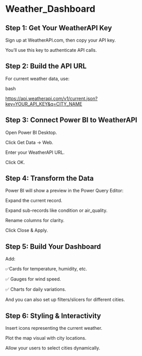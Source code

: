 # Weather_Dashboard
## Step 1: Get Your WeatherAPI Key
Sign up at WeatherAPI.com, then copy your API key.

You’ll use this key to authenticate API calls.

 ## Step 2: Build the API URL
For current weather data, use:

bash

https://api.weatherapi.com/v1/current.json?key=YOUR_API_KEY&q=CITY_NAME

## Step 3: Connect Power BI to WeatherAPI
Open Power BI Desktop.

Click Get Data → Web.

Enter your WeatherAPI URL.

Click OK.

## Step 4: Transform the Data
Power BI will show a preview in the Power Query Editor:

Expand the current record.

Expand sub-records like condition or air_quality.

Rename columns for clarity.

Click Close & Apply.

## Step 5: Build Your Dashboard
Add:

✅Cards for temperature, humidity, etc.

✅ Gauges for wind speed.

✅ Charts for daily variations.

And you can also set up filters/slicers for different cities.

## Step 6: Styling & Interactivity
Insert icons representing the current weather.

Plot the map visual with city locations.

Allow your users to select cities dynamically.
